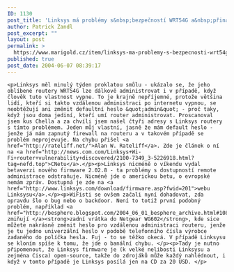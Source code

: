 ```yaml
---
ID: 1130
post_title: 'Linksys má problémy s&nbsp;bezpečností WRT54G a&nbsp;přináší update'
author: Patrick Zandl
post_excerpt: ""
layout: post
permalink: >
  https://www.marigold.cz/item/linksys-ma-problemy-s-bezpecnosti-wrt54g-a-prinasi-update
published: true
post_date: 2004-06-07 08:39:17
---
```

	<p>Linksys měl minulý týden proklatou smůlu - ukázalo se, že jeho oblíbené routery WRT54G lze dálkově administrovat i v případě, když člověk tuto vlastnost vypne. To je krajně nepříjemné, protože většina lidí, kteří si takto vzdálenou administraci po internetu vypnou, se neobtěžují ani změnit defaultní heslo &quot;admin&quot; - proč taky, když jsou doma jediní, kteří umí router administrovat. Proscanoval jsem kus Chella a za chvíli jsem našel čtyři adresy s Linksys routery s tímto problémem. Jeden můj vlastní, jasně že mám default heslo - jenže já mám zapnutý firewall na routeru a v takovém případě se problém neprojevuje. Na chybu přišel <a href="http://rateliff.net/">Alan W. Rateliff</a>. Zde je článek o ní na <a href="http://news.com.com/Linksys+Wi-Fi+router+vulnerability+discovered/2100-7349_3-5226918.html?tag=nefd.top">CNetu</a>.</p><p>Linksys nicméně o víkendu vydal betaverzi nového firmware 2.02.8 - ta problémy s dostupností remote administrace odstraňuje. Nicméně jde o americkou betu, o evropské nemám zpráv. Dostupná je zde na <a href="http://www.linksys.com/download/firmware.asp?fwid=201">webu Linksysu</a>.</p><p>WiFisti se ovšem začali nyní dohadovat, zda opravdu šlo o bug nebo o backdoor. Není to totiž první podobný problém, například <a href="http://besphere.blogspot.com/2004_06_01_besphere_archive.html#108637905031922711">zde zmiňují </a><strong>zadní vrátka do Netgear WG602</strong>, kde sice můžete nakrásně změnit heslo pro vzdálenou administraci routeru, jenže je tu jedno univerzální heslo v podobě telefonního čísla výrobce zadaného do políčka hesla. Fuj - to se těžko okecá. V případě Linksysu se kloním spíše k tomu, že jde o banální chybu. </p><p>Tady je nutno připomenout, že Linksys firmware je (k velké nelibosti Linksysu a zejména Cisca) open-source, takže do zdrojáků může každý nahlédnout, i když v tomto případě je Linksys posílá jen na CD za 20 USD. </p>